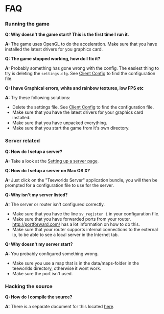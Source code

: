 # FAQ

### Running the game

**Q: Why doesn't the game start? This is the first time I run it.**

**A:** The game uses OpenGL to do the acceleration. Make sure that you have installed the latest drivers for you graphics card.

**Q: The game stopped working, how do I fix it?**

**A:** Probably something has gone wrong with the config. The easiest thing to try is deleting the `settings.cfg`. See [Client Config](../client_config.md) to find the configuration file.

**Q: I have Graphical errors, white and rainbow textures, low FPS etc**

**A:** Try these following solutions:

- Delete the settings file. See [Client Config](../client_config.md) to find the configuration file.
- Make sure that you have the latest drivers for your graphics card installed.
- Make sure that you have unpacked everything.
- Make sure that you start the game from it's own directory.

### Server related

**Q: How do I setup a server?**

**A:** Take a look at the [Setting up a server page](../server_setup.md).

**Q: How do I setup a server on Mac OS X?**

**A:** Just click on the "Teeworlds Server" application bundle, you will then be prompted for a configuration file to use for the server.

**Q: Why isn't my server listed?**

**A:** The server or router isn't configured correctly.

- Make sure that you have the line `sv_register 1` in your configuration file.
- Make sure that you have forwarded ports from your router. http://portforward.com/ has a lot information on how to do this.
- Make sure that your router supports internal connections to the external ip, to be able to see a local server in the Internet tab.

**Q: Why doesn't my server start?**

**A:** You probably configured something wrong.

- Make sure you use a map that is in the data/maps-folder in the teeworlds directory, otherwise it wont work.
- Make sure the port isn't used.

### Hacking the source

**Q: How do I compile the source?**

**A:** There is a separate document for this located [here](../hacking.md).

